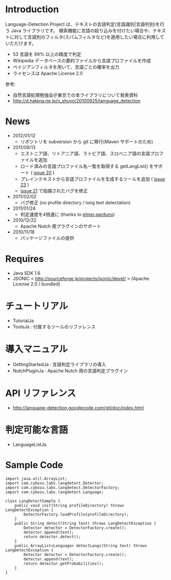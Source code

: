 # Introduction #

Language-Detection Project は、テキストの言語判定(言語識別|言語判別)を行う Java ライブラリです。
検索機能に言語の絞り込みを付けたい場合や、テキストに対して言語別のフィルタ(スパムフィルタなど)を適用したい場合に利用していただけます。

  * 53 言語を 99% 以上の精度で判定
  * Wikipedia データベースの要約ファイルから言語プロファイルを作成
  * ベイジアンフィルタを用いて、言語ごとの確率を出力
  * ライセンスは Apache License 2.0

参考:
  * 自然言語処理勉強会＠東京での本ライブラリについて発表資料
  * http://d.hatena.ne.jp/n_shuyo/20100925/language_detection

# News #

  * 2012/01/12
    * リポジトリを subversion から git に移行(Maven サポートのため)
  * 2011/09/13
    * エストニア語、リトアニア語、ラトビア語、スロベニア語の言語プロファイルを追加
    * ロード済みの言語プロファイル名一覧を取得する getLangList() をサポート ( [issue 20](https://code.google.com/p/language-detection/issues/detail?id=20) )
    * プレインテキストから言語プロファイルを生成するツールを追加 ( [issue 23](https://code.google.com/p/language-detection/issues/detail?id=23) )
    * [issue 21](https://code.google.com/p/language-detection/issues/detail?id=21) で指摘されたバグを修正
  * 2011/02/02
    * バグ修正 (no profile directory / long text detectation)
  * 2011/01/24
    * 判定速度を4倍速に (thanks to [elmer.garduno](http://code.google.com/u/elmer.garduno/))
  * 2010/12/22
    * Apache Nutch 用プラグインのサポート
  * 2010/11/18
    * パッケージファイルの提供

# Requires #

  * Java SDK 1.6
  * JSONIC < http://sourceforge.jp/projects/jsonic/devel/ > (Apache License 2.0 / bundled)

# チュートリアル #

  * TutorialJa
  * ToolsJa : 付属するツールのリファレンス

# 導入マニュアル #

  * GettingStartedJa : 言語判定ライブラリの導入
  * NutchPluginJa : Apache Nutch 用の言語判定プラグイン

# API リファレンス #

  * http://language-detection.googlecode.com/git/doc/index.html

# 判定可能な言語 #

  * LanguageListJa

# Sample Code #

```
import java.util.ArrayList;
import com.cybozu.labs.langdetect.Detector;
import com.cybozu.labs.langdetect.DetectorFactory;
import com.cybozu.labs.langdetect.Language;

class LangDetectSample {
    public void init(String profileDirectory) throws LangDetectException {
        DetectorFactory.loadProfile(profileDirectory);
    }
    public String detect(String text) throws LangDetectException {
        Detector detector = DetectorFactory.create();
        detector.append(text);
        return detector.detect();
    }
    public ArrayList<Language> detectLangs(String text) throws LangDetectException {
        Detector detector = DetectorFactory.create();
        detector.append(text);
        return detector.getProbabilities();
    }
}
```